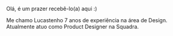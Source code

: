 
Olá, é um prazer recebê-lo(a) aqui :)

Me chamo Lucastenho 7 anos de experiência na área de Design. Atualmente atuo como Product Designer na Squadra.




